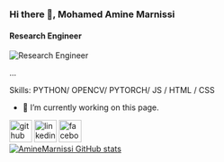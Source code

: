 ### Hi there 👋, Mohamed Amine Marnissi
#### Research Engineer
![Research Engineer](https://github.com/AmineMarnissi/AmineMarnissi)

...

Skills: PYTHON/ OPENCV/ PYTORCH/ JS / HTML / CSS

- 🔭 I’m currently working on this page. 


[<img src='https://cdn.jsdelivr.net/npm/simple-icons@3.0.1/icons/github.svg' alt='github' height='40'>](https://github.com/https://github.com/AmineMarnissi/AmineMarnissi)  [<img src='https://cdn.jsdelivr.net/npm/simple-icons@3.0.1/icons/linkedin.svg' alt='linkedin' height='40'>](https://www.linkedin.com/in/https://www.linkedin.com/in/mohamed-amine-marnissi-168227a2//)  [<img src='https://cdn.jsdelivr.net/npm/simple-icons@3.0.1/icons/facebook.svg' alt='facebook' height='40'>](https://www.facebook.com/https://www.facebook.com/mohamedamine.marnissi.3)  
[![AmineMarnissi GitHub stats](https://github-readme-stats.vercel.app/api?username=AmineMarnissi)](https://github.com/AmineMarnissi/github-readme-stats)
